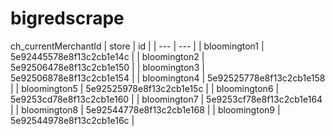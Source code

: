 # bigredscrape

ch_currentMerchantId
| store | id |
| --- | --- |
| bloomington1 | 5e92445578e8f13c2cb1e14c |
| bloomington2 | 5e92506478e8f13c2cb1e150 |
| bloomington3 | 5e92506878e8f13c2cb1e154 |
| bloomington4 | 5e92525778e8f13c2cb1e158 |
| bloomington5 | 5e92525978e8f13c2cb1e15c |
| bloomington6 | 5e9253cd78e8f13c2cb1e160 |
| bloomington7 | 5e9253cf78e8f13c2cb1e164 |
| bloomington8 | 5e92544778e8f13c2cb1e168 |
| bloomington9 | 5e92544978e8f13c2cb1e16c |